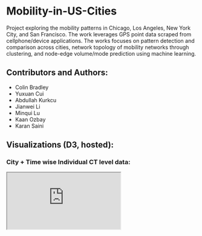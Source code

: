 # Mobility-in-US-Cities
Project exploring the mobility patterns in Chicago, Los Angeles, New York City, and San Francisco. The work leverages GPS point data scraped from cellphone/device applications. The works focuses on pattern detection and comparison across cities, network topology of mobility networks through clustering, and node-edge volume/mode prediction using machine learning.

## Contributors and Authors:

- Colin Bradley
- Yuxuan Cui
- Abdullah Kurkcu 
- Jianwei Li
- Minqui Lu
- Kaan Ozbay
- Karan Saini

## Visualizations (D3, hosted):

### City + Time wise Individual CT level data:
  <iframe src='https://karansaini282.github.io/mpi_d3/' /> 

### City wise Origin-Dest Puma level data:
  - https://karansaini282.github.io/mpi_d3_2/

## Visualizations (bokeh, local):

### Mode Time Map
![](Bokeh_Mode_Time.png)

### Bokeh Heat Map
![](Bokeh_Heat_Map.png)

### Bokeh Arc Map
![](Bokeh_Arc_Map.png)
